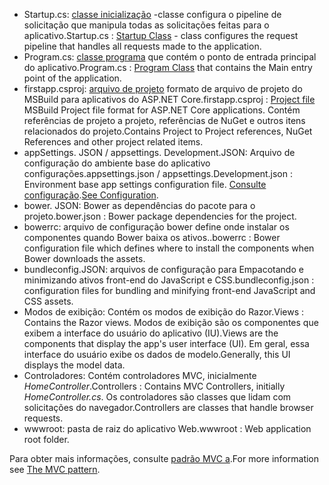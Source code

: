 * <span data-ttu-id="bb1d2-101">Startup.cs: [classe inicialização](../fundamentals/startup.md) -classe configura o pipeline de solicitação que manipula todas as solicitações feitas para o aplicativo.</span><span class="sxs-lookup"><span data-stu-id="bb1d2-101">Startup.cs : [Startup Class](../fundamentals/startup.md) - class configures the request pipeline that handles all requests made to the application.</span></span>
* <span data-ttu-id="bb1d2-102">Program.cs: [classe programa](../fundamentals/index.md) que contém o ponto de entrada principal do aplicativo.</span><span class="sxs-lookup"><span data-stu-id="bb1d2-102">Program.cs : [Program Class](../fundamentals/index.md) that contains the Main entry point of the application.</span></span>
* <span data-ttu-id="bb1d2-103">firstapp.csproj: [arquivo de projeto](https://docs.microsoft.com/dotnet/articles/core/preview3/tools/csproj) formato de arquivo de projeto do MSBuild para aplicativos do ASP.NET Core.</span><span class="sxs-lookup"><span data-stu-id="bb1d2-103">firstapp.csproj : [Project file](https://docs.microsoft.com/dotnet/articles/core/preview3/tools/csproj) MSBuild Project file format for ASP.NET Core applications.</span></span> <span data-ttu-id="bb1d2-104">Contém referências de projeto a projeto, referências de NuGet e outros itens relacionados do projeto.</span><span class="sxs-lookup"><span data-stu-id="bb1d2-104">Contains Project to Project references, NuGet References and other project related items.</span></span>
* <span data-ttu-id="bb1d2-105">appSettings. JSON / appsettings. Development.JSON: Arquivo de configuração do ambiente base do aplicativo configurações.</span><span class="sxs-lookup"><span data-stu-id="bb1d2-105">appsettings.json / appsettings.Development.json : Environment base app settings configuration file.</span></span> <span data-ttu-id="bb1d2-106">[Consulte configuração](xref:fundamentals/configuration).</span><span class="sxs-lookup"><span data-stu-id="bb1d2-106">[See Configuration](xref:fundamentals/configuration).</span></span>
* <span data-ttu-id="bb1d2-107">bower. JSON: Bower as dependências do pacote para o projeto.</span><span class="sxs-lookup"><span data-stu-id="bb1d2-107">bower.json : Bower package dependencies for the project.</span></span>
* <span data-ttu-id="bb1d2-108">bowerrc: arquivo de configuração bower define onde instalar os componentes quando Bower baixa os ativos.</span><span class="sxs-lookup"><span data-stu-id="bb1d2-108">.bowerrc : Bower configuration file which defines where to install the components when Bower downloads the assets.</span></span>
* <span data-ttu-id="bb1d2-109">bundleconfig.JSON: arquivos de configuração para Empacotando e minimizando ativos front-end do JavaScript e CSS.</span><span class="sxs-lookup"><span data-stu-id="bb1d2-109">bundleconfig.json : configuration files for bundling and minifying front-end JavaScript and CSS assets.</span></span>
* <span data-ttu-id="bb1d2-110">Modos de exibição: Contém os modos de exibição do Razor.</span><span class="sxs-lookup"><span data-stu-id="bb1d2-110">Views : Contains the Razor views.</span></span> <span data-ttu-id="bb1d2-111">Modos de exibição são os componentes que exibem a interface do usuário do aplicativo (IU).</span><span class="sxs-lookup"><span data-stu-id="bb1d2-111">Views are the components that display the app's user interface (UI).</span></span> <span data-ttu-id="bb1d2-112">Em geral, essa interface do usuário exibe os dados de modelo.</span><span class="sxs-lookup"><span data-stu-id="bb1d2-112">Generally, this UI displays the model data.</span></span>
* <span data-ttu-id="bb1d2-113">Controladores: Contém controladores MVC, inicialmente *HomeController*.</span><span class="sxs-lookup"><span data-stu-id="bb1d2-113">Controllers : Contains MVC Controllers, initially *HomeController.cs*.</span></span> <span data-ttu-id="bb1d2-114">Os controladores são classes que lidam com solicitações do navegador.</span><span class="sxs-lookup"><span data-stu-id="bb1d2-114">Controllers are classes that handle browser requests.</span></span>
* <span data-ttu-id="bb1d2-115">wwwroot: pasta de raiz do aplicativo Web.</span><span class="sxs-lookup"><span data-stu-id="bb1d2-115">wwwroot : Web application root folder.</span></span>

<span data-ttu-id="bb1d2-116">Para obter mais informações, consulte [padrão MVC a](xref:mvc/overview).</span><span class="sxs-lookup"><span data-stu-id="bb1d2-116">For more information see [The MVC pattern](xref:mvc/overview).</span></span>
